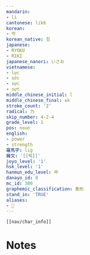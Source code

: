 ```yaml
---
mandarin:
- lì
cantonese: lik6
korean:
- 력
korean_native: 힘
japanese:
- RYOKU
- RIKI
japanese_nanori: いさお
vietnamese:
- lực
- sức
- sực
- sựt
middle_chinese_initial: l
middle_chinese_final: ɨk
stroke_count: '2'
radical: 力
skip_number: 4-2-4
grade_level: 1
pos: noun
english:
- power
- strength
羅馬字: lig
韓文: '[[릭]]'
joyo_level: '1'
hsk_level: '1'
hanmun_edu_level: 中
danayo_id: 8
mc_id: 300
graphemic_classification: 象形
stand_in: 'TRUE'
aliases:
- 𠠲
---
```

```meta-bind-embed
[[nav/char_info]]
```

# Notes
